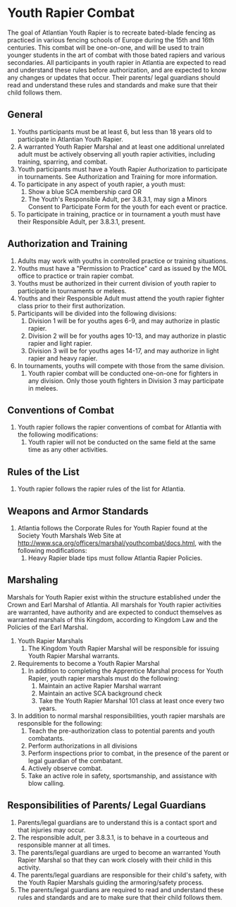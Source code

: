 # Youth Rapier Combat

The goal of Atlantian Youth Rapier is to recreate bated-blade fencing as practiced in various fencing schools of Europe during the 15th and 16th centuries. This combat will be one-on-one, and will be used to train younger students in the art of combat with those bated rapiers and various secondaries.  All participants in youth rapier in Atlantia are expected to read and understand these rules before authorization, and are expected to know any changes or updates that occur. Their parents/ legal guardians should read and understand these rules and standards and make sure that their child follows them.

## General
1. Youths participants must be at least 6, but less than 18 years old to participate in Atlantian Youth Rapier.
2. A warranted Youth Rapier Marshal and at least one additional unrelated adult must be actively observing all youth rapier activities, including training, sparring, and combat.
3. Youth participants must have a Youth Rapier Authorization to participate in tournaments. See Authorization and Training for more information.
4. To participate in any aspect of youth rapier, a youth must:
    1. Show a blue SCA membership card OR
    2. The Youth's Responsible Adult, per 3.8.3.1, may sign a Minors Consent to Participate Form for the youth for each event or practice.
5. To participate in training, practice or in tournament a youth must have their Responsible Adult, per 3.8.3.1, present.

## Authorization and Training
1. Adults may work with youths in controlled practice or training situations.
3. Youths must have a "Permission to Practice" card as issued by the MOL office to practice or train rapier combat.
3. Youths must be authorized in their current division of youth rapier to participate in tournaments or melees.
3. Youths and their Responsible Adult must attend the youth rapier fighter class prior to their first authorization.
4. Participants will be divided into the following divisions:
    1. Division 1 will be for youths ages 6-9, and may authorize in plastic rapier.
    2. Division 2 will be for youths ages 10-13, and may authorize in plastic rapier and light rapier.
    3. Division 3 will be for youths ages 14-17, and may authorize in light rapier and heavy rapier.
5. In tournaments, youths will compete with those from the same division.
    1. Youth rapier combat will be conducted one-on-one for fighters in any division. Only those youth fighters in Division 3 may participate in melees.

## Conventions of Combat
1. Youth rapier follows the rapier conventions of combat for Atlantia with the following modifications:
    1. Youth rapier will not be conducted on the same field at the same time as any other activities.

## Rules of the List
1. Youth rapier follows the rapier rules of the list for Atlantia.

## Weapons and Armor Standards
1. Atlantia follows the Corporate Rules for Youth Rapier found at the Society Youth Marshals Web Site at http://www.sca.org/officers/marshal/youthcombat/docs.html, with the following modifications:
    1. Heavy Rapier blade tips must follow Atlantia Rapier Policies.

## Marshaling
Marshals for Youth Rapier exist within the structure established under the Crown and Earl Marshal of Atlantia. All marshals for Youth rapier activities are warranted, have authority and are expected to conduct themselves as warranted marshals of this Kingdom, according to Kingdom Law and the Policies of the Earl Marshal.

1. Youth Rapier Marshals
    1. The Kingdom Youth Rapier Marshal will be responsible for issuing Youth Rapier Marshal warrants.
2. Requirements to become a Youth Rapier Marshal
    1. In addition to completing the Apprentice Marshal process for Youth Rapier, youth rapier marshals must do the following:
        1. Maintain an active Rapier Marshal warrant
        2. Maintain an active SCA background check
        3. Take the Youth Rapier Marshal 101 class at least once every two years.
3. In addition to normal marshal responsibilities, youth rapier marshals are responsible for the following:
    1. Teach the pre-authorization class to potential parents and youth combatants.
    2. Perform authorizations in all divisions
    3. Perform inspections prior to combat, in the presence of the parent or legal guardian of the combatant.
    4. Actively observe combat.
    5. Take an active role in safety, sportsmanship, and assistance with blow calling.

## Responsibilities of Parents/ Legal Guardians
1. Parents/legal guardians are to understand this is a contact sport and that injuries may occur.
2. The responsible adult, per 3.8.3.1, is to behave in a courteous and responsible manner at all times.
3. The parents/legal guardians are urged to become an warranted Youth Rapier Marshal so that they can work closely with their child in this activity.
4. The parents/legal guardians are responsible for their child's safety, with the Youth Rapier Marshals guiding the armoring/safety process.
5. The parents/legal guardians are required to read and understand these rules and standards and are to make sure that their child follows them.
